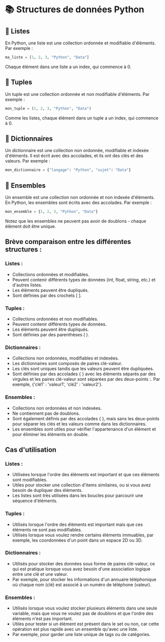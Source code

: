# 📚 Structures de données Python

## 📝 Listes

En Python, une liste est une collection ordonnée et modifiable d'éléments. Par exemple :

```python
ma_liste = [1, 2, 3, "Python", "Data"]
```
Chaque élément dans une liste a un index, qui commence à 0.

## 🧩 Tuples
Un tuple est une collection ordonnée et non modifiable d'éléments. Par exemple :

```python
mon_tuple = (1, 2, 3, "Python", "Data")
```
Comme les listes, chaque élément dans un tuple a un index, qui commence à 0.


## 📖 Dictionnaires
Un dictionnaire est une collection non ordonnée, modifiable et indexée d'éléments. Il est écrit avec des accolades, et ils ont des clés et des valeurs. Par exemple :

```python
mon_dictionnaire = {"langage": "Python", "sujet": "Data"}

```

## 🎁 Ensembles
Un ensemble est une collection non ordonnée et non indexée d'éléments. En Python, les ensembles sont écrits avec des accolades. Par exemple :

```python
mon_ensemble = {1, 2, 3, "Python", "Data"}

```
Notez que les ensembles ne peuvent pas avoir de doublons - chaque élément doit être unique.

## Brève comparaison entre les différentes structures :

### Listes :

- Collections ordonnées et modifiables.
- Peuvent contenir différents types de données (int, float, string, etc.) et d'autres listes.
- Les éléments peuvent être dupliqués.
- Sont définies par des crochets [ ].

### Tuples :

- Collections ordonnées et non modifiables.
- Peuvent contenir différents types de données.
- Les éléments peuvent être dupliqués.
- Sont définies par des parenthèses ( ).

### Dictionnaires :

- Collections non ordonnées, modifiables et indexées.
- Les dictionnaires sont composés de paires clé-valeur.
- Les clés sont uniques tandis que les valeurs peuvent être dupliquées.
- Sont définies par des accolades { } avec les éléments séparés par des virgules et les paires clé-valeur sont séparées par des deux-points :. Par exemple, {'clé1' : 'valeur1', 'clé2' : 'valeur2'}.

### Ensembles :

- Collections non ordonnées et non indexées.
- Ne contiennent pas de doublons.
- Sont également définis par des accolades { }, mais sans les deux-points pour séparer les clés et les valeurs comme dans les dictionnaires.
- Les ensembles sont utiles pour vérifier l'appartenance d'un élément et pour éliminer les éléments en double.

## Cas d'utilisation

### Listes :

- Utilisées lorsque l'ordre des éléments est important et que ces éléments sont modifiables.
- Utiles pour stocker une collection d'items similaires, ou si vous avez besoin de dupliquer des éléments.
- Les listes sont très utilisées dans les boucles pour parcourir une séquence d'éléments.

### Tuples :

- Utilisés lorsque l'ordre des éléments est important mais que ces éléments ne sont pas modifiables.
- Utilisés lorsque vous voulez rendre certains éléments immuables, par exemple, les coordonnées d'un point dans un espace 2D ou 3D.

### Dictionnaires :

- Utilisés pour stocker des données sous forme de paires clé-valeur, ce qui est pratique lorsque vous avez besoin d'une association logique entre une clé et une valeur.
- Par exemple, pour stocker les informations d'un annuaire téléphonique où chaque nom (clé) est associé à un numéro de téléphone (valeur).

### Ensembles :

- Utilisés lorsque vous voulez stocker plusieurs éléments dans une seule variable, mais que vous ne voulez pas de doublons et que l'ordre des éléments n'est pas important.
- Utiles pour tester si un élément est présent dans le set ou non, car cette opération est plus rapide avec un ensemble qu'avec une liste.
- Par exemple, pour garder une liste unique de tags ou de catégories.
